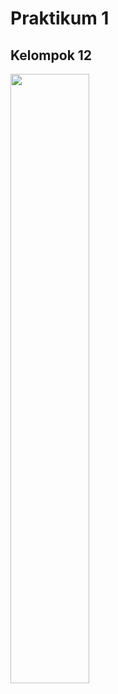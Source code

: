 # Praktikum 1
## Kelompok 12

<img src="![vmlocal](https://user-images.githubusercontent.com/93064971/138582380-e0961dd5-f915-4474-bfe6-2123679549c1.PNG)" style="width:50%"/>
